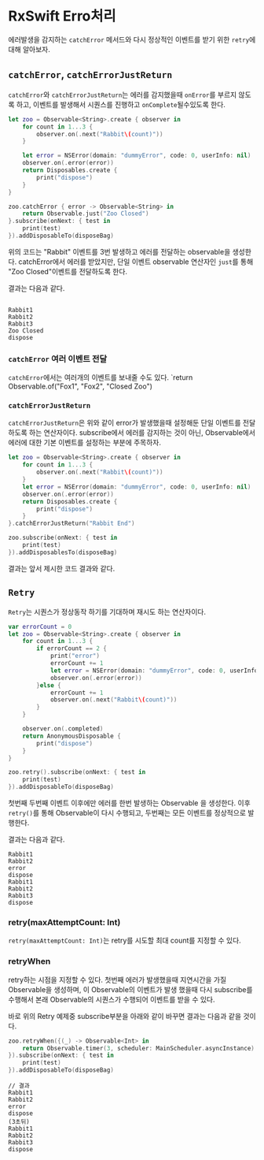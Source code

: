 # RxSwift Erro처리
에러발생을 감지하는 `catchError` 메서드와 다시 정상적인 이벤트를 받기 위한 `retry`에 대해 알아보자. 

## `catchError`, `catchErrorJustReturn`
`catchError`와 `catchErrorJustReturn`는 에러를 감지했을때 `onError`를 부르지 않도록 하고, 이벤트를 발생해서 시퀀스를 진행하고 `onComplete`될수있도록 한다. 

```Swift 
let zoo = Observable<String>.create { observer in
	for count in 1...3 {
		observer.on(.next("Rabbit\(count)"))
	}

	let error = NSError(domain: "dummyError", code: 0, userInfo: nil)
	observer.on(.error(error))
	return Disposables.create {
		print("dispose")
	}
}

zoo.catchError { error -> Observable<String> in 
	return Observable.just("Zoo Closed")
}.subscribe(onNext: { test in 
	print(test)
}).addDisposableTo(disposeBag)

```
위의 코드는 "Rabbit" 이벤트를 3번 발생하고 에러를 전달하는 observable을 생성한다.
catchError에서 에러를 받았지만, 단일 이벤트 observable 연산자인 `just`를 통해 "Zoo Closed"이벤트를 전달하도록 한다.

결과는 다음과 같다.
```

Rabbit1
Rabbit2
Rabbit3
Zoo Closed
dispose
```

### `catchError` 여러 이벤트 전달
`catchError`에서는 여러개의 이벤트를 보내줄 수도 있다. 
`return Observable.of("Fox1", "Fox2", "Closed Zoo")

### `catchErrorJustReturn`
`catchErrorJustReturn`은 위와 같이 error가 발생했을때 설정해둔 단일 이벤트를 전달하도록 하는 연산자이다. subscribe에서 에러를 감지하는 것이 아닌, Observable에서 에러에 대한 기본 이벤트를 설정하는 부분에 주목하자.

```Swift
let zoo = Observable<String>.create { observer in
	for count in 1...3 {
		observer.on(.next("Rabbit\(count)"))
	}
	let error = NSError(domain: "dummyError", code: 0, userInfo: nil)
	observer.on(.error(error))
	return Disposables.create {
		print("dispose")
	}
}.catchErrorJustReturn("Rabbit End")

zoo.subscribe(onNext: { test in
	print(test)
}).addDisposablesTo(disposeBag)

```
결과는 앞서 제시한 코드 결과와 같다. 

## `Retry`
`Retry`는 시퀀스가 정상동작 하기를 기대하며 재시도 하는 연산자이다.

```Swift
var errorCount = 0
let zoo = Observable<String>.create { observer in
	for count in 1...3 {
		if errorCount == 2 {
			print("error")
			errorCount += 1
			let error = NSError(domain: "dummyError", code: 0, userInfo: nil)
			observer.on(.error(error))
		}else {
			errorCount += 1
			observer.on(.next("Rabbit\(count)"))
		}
	}

	observer.on(.completed)
	return AnonymousDisposable {
		print("dispose")
	}
}

zoo.retry().subscribe(onNext: { test in
	print(test)
}).addDisposableTo(disposeBag)

```
첫번째 두번째 이벤트 이후에만 에러를 한번 발생하는 Observable 을 생성한다. 이후 `retry()`를 통해 Observable이 다시 수행되고, 두번째는 모든 이벤트를 정상적으로 발행한다.

결과는 다음과 같다. 
```
Rabbit1
Rabbit2
error
dispose
Rabbit1
Rabbit2
Rabbit3
dispose
```

### retry(maxAttemptCount: Int)
`retry(maxAttemptCount: Int)`는 retry를 시도할 최대 count를 지정할 수 있다. 


### retryWhen
retry하는 시점을 지정할 수 있다. 
첫번째 에러가 발생했을때 지연시간을 가질 Observable을 생성하며, 이 Observable의 이벤트가 발생 했을때 다시 subscribe를 수행해서 본래 Observable의 시퀀스가 수행되어 이벤트를 받을 수 있다. 

바로 위의 Retry 예제중 subscribe부분을 아래와 같이 바꾸면 결과는 다음과 같을 것이다. 
```Swift
zoo.retryWhen({(_) -> Observable<Int> in
	return Observable.timer(3, scheduler: MainScheduler.asyncInstance)
}).subscribe(onNext: { test in
	print(test)
}).addDisposableTo(disposeBag)
```
 
```
// 결과 
Rabbit1
Rabbit2
error
dispose
(3초뒤)
Rabbit1
Rabbit2
Rabbit3
dispose
```
















